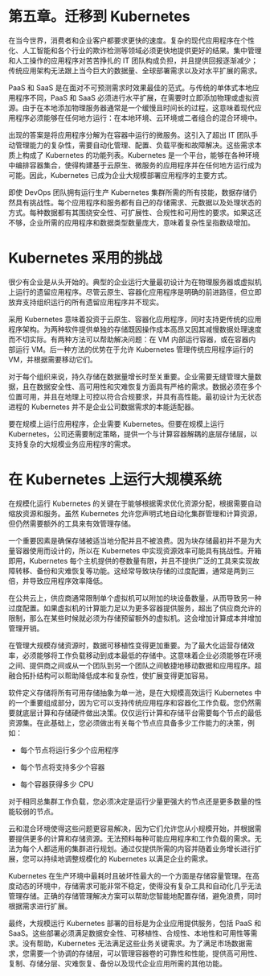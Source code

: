 # 第五章。迁移到 Kubernetes

在当今世界，消费者和企业客户都要求更快的速度。复杂的现代应用程序在个性化、人工智能和各个行业的欺诈检测等领域必须更快地提供更好的结果。集中管理和人工操作的应用程序对苦苦挣扎的 IT 团队构成负担，并且提供回报逐渐减少；传统应用架构无法跟上当今巨大的数据量、全球部署需求以及对水平扩展的需求。

PaaS 和 SaaS 是在面对不可预测需求时效果最佳的范式。与传统的单体式本地应用程序不同，PaaS 和 SaaS 必须进行水平扩展，在需要时立即添加物理或虚拟资源。由于在本地添加物理服务器通常是一个缓慢且时间长的过程，这意味着现代应用程序必须能够在任何地方运行：在本地环境、云环境或二者组合的混合环境中。

出现的答案是将应用程序分解为在容器中运行的微服务。这引入了超出 IT 团队手动管理能力的复杂性，需要自动化管理、配置、负载平衡和故障解决。这些需求本质上构成了 Kubernetes 的功能列表。Kubernetes 是一个平台，能够在各种环境中编排容器集合，使得构建基于云原生、微服务的应用程序并在任何地方运行成为可能。因此，Kubernetes 已成为企业大规模部署应用程序的主要方式。

即使 DevOps 团队拥有运行生产 Kubernetes 集群所需的所有技能，数据存储仍然具有挑战性。每个应用程序和服务都有自己的存储需求、元数据以及处理状态的方式。每种数据都有其围绕安全性、可扩展性、合规性和可用性的要求。如果这还不够，企业所需的应用程序和数据类型数量庞大，意味着复杂性呈指数级增加。

# Kubernetes 采用的挑战

很少有企业是从头开始的。典型的企业运行大量最初设计为在物理服务器或虚拟机上运行的遗留应用程序。尽管云原生、容器化应用程序是明确的前进路径，但立即放弃支持组织运行的所有遗留应用程序并不现实。

采用 Kubernetes 意味着投资于云原生、容器化应用程序，同时支持更传统的应用程序架构。为两种软件提供单独的存储既因操作成本高昂又因其减慢数据处理速度而不切实际。有两种方法可以帮助解决问题：在 VM 内部运行容器，或在容器内部运行 VM。后一种方法的优势在于允许 Kubernetes 管理传统应用程序运行的 VM，并根据需要移动它们。

对于每个组织来说，持久存储在数据量增长时至关重要。企业需要无缝管理大量数据，且在数据安全性、高可用性和灾难恢复方面具有严格的需求。数据必须在多个位置可用，并且在地理上可控以符合合规要求，并具有高性能。最初设计为无状态进程的 Kubernetes 并不是企业公司数据需求的本能适配器。

要在规模上运行应用程序，企业需要 Kubernetes。但要在规模上运行 Kubernetes，公司还需要制定策略，提供一个与计算容器解耦的底层存储层，以支持复杂的大规模业务应用程序的需求。

# 在 Kubernetes 上运行大规模系统

在规模化运行 Kubernetes 的关键在于能够根据需求优化资源分配，根据需要自动缩放资源和服务。虽然 Kubernetes 允许您声明式地自动化集群管理和计算资源，但仍然需要额外的工具来有效管理存储。

一个重要因素是确保存储被适当地分配并且不被浪费。因为块存储最初并不是为大量容器使用而设计的，所以在 Kubernetes 中实现资源效率可能具有挑战性。开箱即用，Kubernetes 每个主机提供的卷数量有限，并且不提供广泛的工具来实现故障转移、备份和灾难恢复等功能。这经常导致块存储的过度配置，通常是两到三倍，并导致应用程序效率降低。

在公共云上，供应商通常限制单个虚拟机可以附加的块设备数量，从而导致另一种过度配置。如果虚拟机的计算能力足以为更多容器提供服务，超出了供应商允许的限制，那么在某些时候就必须为存储预留额外的虚拟机。这会增加计算成本并增加管理开销。

在管理大规模存储资源时，数据可移植性变得更加重要。为了最大化运营存储效率，必须能够将工作负载移动到成本最低的存储中。这意味着企业必须能够在环境之间、提供商之间或从一个团队到另一个团队之间敏捷地移动数据和应用程序。超融合拓扑结构可以帮助降低成本和复杂性，使扩展变得更加容易。

软件定义存储将所有可用存储抽象为单一池，是在大规模高效运行 Kubernetes 中的一个重要组成部分，因为它可以支持传统应用程序和容器化工作负载。您仍然需要就底层计算和存储硬件做出决策。仅仅运行计算和存储平台需要每个节点的最低资源集。在此基础上，您必须做出有关每个节点应具备多少工作能力的决策，例如：

+   每个节点将运行多少个应用程序

+   每个节点将支持多少个容器

+   每个容器获得多少 CPU

对于相同总集群工作负载，您必须决定是运行少量更强大的节点还是更多数量的性能较弱的节点。

云和混合环境使得这些问题更容易解决，因为它们允许您从小规模开始，并根据需要提供更多的计算和存储资源。无法预料每种可能应用程序和工作负载的需求。无法为每个人都适用的集群进行规划。通过仅提供所需的内容并随着业务增长进行扩展，您可以持续地调整规模化的 Kubernetes 以满足企业的需求。

Kubernetes 在生产环境中最耗时且破坏性最大的一个方面是存储容量管理。在高度动态的环境中，存储需求可能非常不稳定，使得没有复杂工具和自动化几乎无法管理存储。正确的存储管理解决方案可以帮助您智能地配置存储，避免浪费，同时根据需求进行扩展。

最终，大规模运行 Kubernetes 部署的目标是为企业应用提供服务，包括 PaaS 和 SaaS。这些部署必须满足数据安全性、可移植性、合规性、本地性和可用性等需求。没有帮助，Kubernetes 无法满足这些业务关键需求。为了满足市场数据需求，您需要一个协调的存储层，可以管理容器卷的可靠性和性能，提供高可用性、复制、存储分层、灾难恢复、备份以及现代企业应用所需的其他功能。
